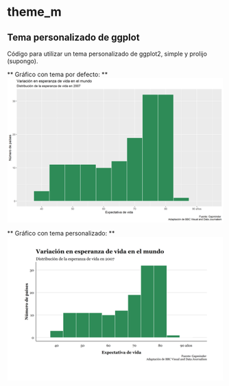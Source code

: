 # theme_m
## Tema personalizado de ggplot

Código para utilizar un tema personalizado de ggplot2, simple y prolijo (supongo). 

** Gráfico con tema por defecto: **
 ![](imagenes/plot_0.png)


** Gráfico con tema personalizado: **
 ![](imagenes/plot_1.png)